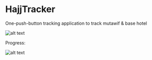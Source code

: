 # HajjTracker
One-push-button tracking application to track mutawif &amp; base hotel

![alt text](https://imgur.com/2NqKFdn.png)

Progress:

![alt text](https://imgur.com/IrqNx5b.png)

